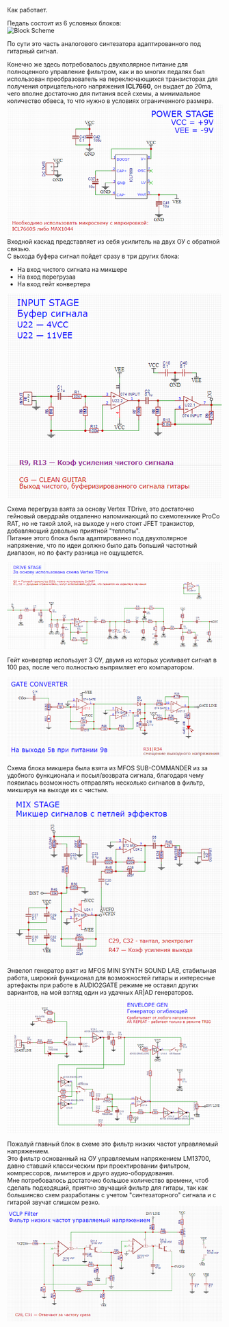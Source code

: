Как работает.<p>

Педаль состоит из 6 условных блоков:<br>
![Block Scheme](https://github.com/EugeneCarlo/OVERLY-LOWERLY-Guitar-Pedal-/blob/main/Image/Blank%20diagram.jpeg)

По сути это часть аналогового синтезатора адаптированного под гитарный сигнал.<p>
Конечно же здесь потребовалось двухполярное питание для полноценного управление фильтром, как и во многих педалях был использован преобразователь на переключающихся транзисторах для получения отрицательного напряжения **ICL7660**, он выдает до 20ma, чего вполне достаточно для питания всей схемы, а минимальное количество обвеса, то что нужно в условиях ограниченного размера.<br>
![Power](../Schematic/Power.png)
<br>
Входной каскад представляет из себя усилитель на двух ОУ с обратной связью.<br>
С выхода буфера сигнал пойдет сразу в три других блока:<br>
+ На вход чистого сигнала на микшере<br>
+ На вход перегрузаа<br>
+ На вход гейт конвертера<br>

![Input stage](../Schematic/Input%20Stage.png)
<br>

Схема перегруза взята за основу Vertex TDrive, это достаточно гейновый овердрайв отдаленно напоминающий по схемотехнике ProCo RAT, но не такой злой, на выходе у него стоит JFET транзистор, добавляющий довольно приятной "теплоты".<br>
Питание этого блока была адаптированно под двухполярное напряжение, что по идеи должно было дать больший частотный диапазон, но по факту разница не ощущается.

![DRIVE STAGE](../Schematic/Drive%20Stage.png)

Гейт конвертер использует 3 ОУ, двумя из которых усиливает сигнал в 100 раз, после чего полностью выпрямляет его компаратором.

![GATE STAGE](../Schematic/Gate%20Converter.png)

Схема блока микшера была взята из MFOS SUB-COMMANDER из за удобного функционала и посыл/возврата сигнала, благодаря чему появилась возможность отправлять несколько сигналов в фильтр, микшируя на выходе их с чистым.
![MIX STAGE](../Schematic/Mix%20Stage.png)

Энвелоп генератор взят из MFOS MINI SYNTH SOUND LAB, стабильная работа, широкий функционал для возможностей гитары и интересные артефакты при работе в AUDIO2GATE режиме не оставил других вариантов, на мой взгляд один из удачных AR|AD генераторов.
![ENVELOPE](../Schematic/Envelope%20Generator.png)

Пожалуй главный блок в схеме это фильтр низких частот управляемый напряжением.<br>
Это фильтр основанный на ОУ управляемым напряжением LM13700, давно ставший классическим при проектировании фильтром, компрессоров, лимитеров и друго аудио-оборудования.<br>
Мне потребовалось достаточно большое количество времени, чтоб сделать подходящий, приятно звучащий фильтр для гитары, так как большинсво схем разработаны с учетом "синтезаторного" сигнала и с гитарой звучат слишком резко.
![VCVCF](../Schematic/VCLP.png)